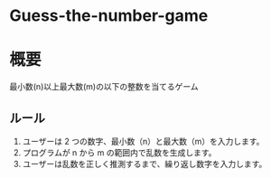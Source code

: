 # Guess-the-number-game
# 概要
最小数(n)以上最大数(m)の以下の整数を当てるゲーム
## ルール
1. ユーザーは 2 つの数字、最小数（n）と最大数（m）を入力します。
2. プログラムが n から m の範囲内で乱数を生成します。
3. ユーザーは乱数を正しく推測するまで、繰り返し数字を入力します。
